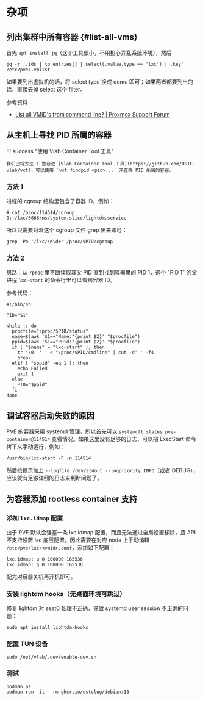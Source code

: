# 杂项

## 列出集群中所有容器 {#list-all-vms}

首先 `apt install jq`（这个工具很小，不用担心弄乱系统环境），然后

```shell
jq -r '.ids | to_entries[] | select(.value.type == "lxc") | .key' /etc/pve/.vmlist
```

如果要列出虚拟机的话，将 select type 换成 qemu 即可；如果两者都要列出的话，直接去掉 select 这个 filter。

参考资料：

- [List all VMID's from command line? | Proxmox Support Forum](https://forum.proxmox.com/threads/list-all-vmids-from-command-line.10964/)

## 从主机上寻找 PID 所属的容器

!!! success "使用 Vlab Container Tool 工具"

    我们已将方法 1 整合进 [Vlab Container Tool 工具](https://github.com/USTC-vlab/vct)，可以使用 `vct findpid <pid>...` 来查找 PID 所属的容器。

### 方法 1

进程的 cgroup 结构里包含了容器 ID，例如：

```console
# cat /proc/114514/cgroup
0::/lxc/6666/ns/system.slice/lightdm.service
```

所以只需要对着这个 cgroup 文件 grep 出来即可：

```shell
grep -Po '/lxc/\K\d+' /proc/$PID/cgroup
```

### 方法 2

思路：从 `/proc` 里不断读取其父 PID 直到找到容器里的 PID 1，这个 "PID 1" 的父进程 `lxc-start` 的命令行里可以看到容器 ID。

参考代码：

```shell
#!/bin/sh

PID="$1"

while :; do
  procfile="/proc/$PID/status"
  name=$(awk '$1=="Name:"{print $2}' "$procfile")
  ppid=$(awk '$1=="PPid:"{print $2}' "$procfile")
  if [ "$name" = "lxc-start" ]; then
    tr '\0' ' ' < "/proc/$PID/cmdline" | cut -d' ' -f4
    break
  elif [ "$ppid" -eq 1 ]; then
    echo Failed
    exit 1
  else
    PID="$ppid"
  fi
done
```

## 调试容器启动失败的原因

PVE 的容器采用 systemd 管理，所以首先可以 `systemctl status pve-container@114514` 查看情况。如果这里没有足够的日志，可以把 ExecStart 命令拷下来手动运行，例如：

```shell
/usr/bin/lxc-start -F -n 114514
```

然后按提示加上 `--logfile /dev/stdout --logpriority INFO`（或者 DEBUG），应该就有足够详细的日志来判断问题了。

## 为容器添加 rootless container 支持

### 添加 `lxc.idmap` 配置

由于 PVE 默认会强塞一条 lxc.idmap 配置，而且无法通过全局设置移除，且 API 不支持设置 lxc 底层配置，因此需要在对应 node 上手动编辑 `/etc/pve/lxc/<vmid>.conf`，添加如下配置：

```
lxc.idmap: u 0 100000 165536
lxc.idmap: g 0 100000 165536
```

配完对容器关机再开机即可。

### 安装 lightdm hooks（无桌面环境可跳过）

修复 lightdm 对 seat0 处理不正确，导致 systemd user session 不正确的问题：

```shell
sudo apt install lightdm-hooks
```

### 配置 TUN 设备

```shell
sudo /opt/vlab/.dev/enable-dev.sh
```

### 测试

```shell
podman ps
podman run -it --rm ghcr.io/ustclug/debian:13
```
